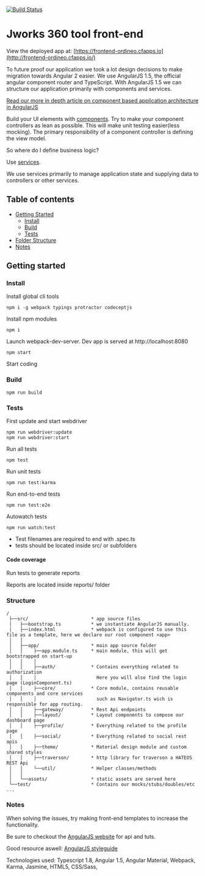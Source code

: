[![Build Status](https://travis-ci.org/Ordineo/front-end.svg?branch=master)](https://travis-ci.org/Ordineo/front-end)

# Jworks 360 tool front-end
View the deployed app at: [https://frontend-ordineo.cfapps.io](http://frontend-ordineo.cfapps.io/)

To future proof our application we took a lot design decisions to make migration towards Angular 2 easier.
We use AngularJS 1.5, the official angular component router and TypeScript. 
With AngularJS 1.5 we can structure our application primarily with components and services.

[Read our more in depth article on component based application architecture in AngularJS](https://ordina-jworks.github.io/angularjs-typescript/2016/04/25/component-based-application-architecture-with-angularjs-and-typescript.html)

Build your UI elements with [components](https://docs.angularjs.org/guide/component). Try to make your component controllers as lean as possible. 
This will make unit testing easier(less mocking). 
The primary responsibility of a component controller is defining the view model.
 
So where do I define business logic?

Use [services](https://docs.angularjs.org/guide/services).

We use services primarily to manage application state and supplying data to controllers or other services.


## Table of contents
* [Getting Started](#getting-started)
    * [Install](#install)
    * [Build](#build)
    * [Tests](#tests)
* [Folder Structure](#Folder-structure)
* [Notes](#notes)

## Getting started
### Install

Install global cli tools
```
npm i -g webpack typings protractor codeceptjs
```
  
Install npm modules
```
npm i
```

Launch webpack-dev-server. 
Dev app is served at http://localhost:8080
```
npm start
```

Start coding

### Build

```
npm run build
```

### Tests

First update and start webdriver
```
npm run webdriver:update
npm run webdriver:start
```

Run all tests
```
npm test
```

Run unit tests
```
npm run test:karma
```

Run end-to-end tests
```
npm run test:e2e
```

Autowatch tests
```
npm run watch:test
```

- Test filenames are required to end with .spec.ts
- tests should be located inside src/ or subfolders

#### Code coverage

Run tests to generate reports

Reports are located inside reports/ folder


### Structure
```
/
 ├──src/                       * app source files
 |   ├──bootstrap.ts           * we instantiate AngularJS manually.
 |   ├──index.html             * webpack is configured to use this file as a template, here we declare our root component <app>
 │   │
 │   ├──app/                   * main app source folder
 │   │    ├──app.module.ts     * main module, this will get bootstrapped on start-up
 │   │    │
 │   │    ├──auth/             * Contains everything related to authorization
 │   │    │                      Here you will also find the login page (LoginComponent.ts)  
 │   │    ├──core/             * Core module, contains reusable components and core services
 │   │    │                      such as Navigator.ts wich is responsible for app routing.
 │   │    ├──gateway/          * Rest Api endpoints
 │   │    ├──layout/           * Layout components to compose our dashboard page
 │   │    ├──profile/          * Everything related to the profile page
 │   │    ├──social/           * Everything related to social rest apis
 │   │    ├──theme/            * Material design module and custom shared styles
 │   │    ├──traverson/        * http library for traverson a HATEOS REST Api
 │   │    └──util/             * Helper classes/methods
 │   │
 │   └──assets/                * static assets are served here
 └──test/                      * Contains our mocks/stubs/doubles/etc ...
```

### Notes

<p>When solving the issues, try making front-end templates to increase the functionality. </p>
<p>Be sure to checkout the <a href="https://angularjs.org/">AngularJS website</a> for api and tuts. </p>
<p>Good resource aswell: <a href="https://github.com/johnpapa/angular-styleguide"> AngularJS styleguide</a></p>
<p>Technologies used: Typescript 1.8, Angular 1.5, Angular Material, Webpack, Karma, Jasmine, HTML5, CSS/Sass, </p>
